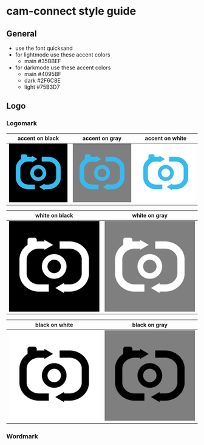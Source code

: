 # cam-connect style guide
## General
- use the font quicksand
- for lightmode use these accent colors
  - main #35BBEF
- for darkmode use these accent colors
  - main #4095BF
  - dark #2F6C8E
  - light #75B3D7

## Logo
### Logomark
| accent on black | accent on gray | accent on white |
| ---------------------- | ---------------------- | ---------------------- |
| ![](./img/cc-logomark-accent-on-black.png)  | ![](./img/cc-logomark-accent-on-gray.png) | ![](./img/cc-logomark-accent-on-white.png)

| white on black | white on gray | 
| ---------------------- | ---------------------- | 
| ![](./img/cc-logomark-white-on-black.png)  | ![](./img/cc-logomark-white-on-gray.png) |

| black on white | black on gray | 
| ---------------------- | ---------------------- | 
| ![](./img/cc-logomark-black-on-white.png)  | ![](./img/cc-logomark-black-on-gray.png) |
### Wordmark